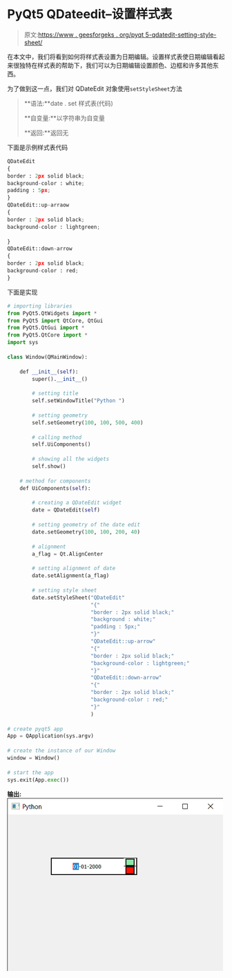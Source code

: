 # PyQt5 QDateedit–设置样式表

> 原文:[https://www . geesforgeks . org/pyqt 5-qdatedit-setting-style-sheet/](https://www.geeksforgeeks.org/pyqt5-qdateedit-setting-style-sheet/)

在本文中，我们将看到如何将样式表设置为日期编辑。设置样式表使日期编辑看起来很独特在样式表的帮助下，我们可以为日期编辑设置颜色、边框和许多其他东西。

为了做到这一点，我们对 QDateEdit 对象使用`setStyleSheet`方法

> **语法:**date . set 样式表(代码)
> 
> **自变量:**以字符串为自变量
> 
> **返回:**返回无

下面是示例样式表代码

```py
QDateEdit
{
border : 2px solid black;
background-color : white;
padding : 5px;
}
QDateEdit::up-arraow
{
border : 2px solid black;
background-color : lightgreen;

}
QDateEdit::down-arrow
{
border : 2px solid black;
background-color : red;
}

```

下面是实现

```py
# importing libraries
from PyQt5.QtWidgets import * 
from PyQt5 import QtCore, QtGui
from PyQt5.QtGui import * 
from PyQt5.QtCore import * 
import sys

class Window(QMainWindow):

    def __init__(self):
        super().__init__()

        # setting title
        self.setWindowTitle("Python ")

        # setting geometry
        self.setGeometry(100, 100, 500, 400)

        # calling method
        self.UiComponents()

        # showing all the widgets
        self.show()

    # method for components
    def UiComponents(self):

        # creating a QDateEdit widget
        date = QDateEdit(self)

        # setting geometry of the date edit
        date.setGeometry(100, 100, 200, 40)

        # alignment
        a_flag = Qt.AlignCenter

        # setting alignment of date
        date.setAlignment(a_flag)

        # setting style sheet
        date.setStyleSheet("QDateEdit"
                           "{"
                           "border : 2px solid black;"
                           "background : white;"
                           "padding : 5px;"
                           "}"
                           "QDateEdit::up-arrow"
                           "{"
                           "border : 2px solid black;"
                           "background-color : lightgreen;"
                           "}"
                           "QDateEdit::down-arrow"
                           "{"
                           "border : 2px solid black;"
                           "background-color : red;"
                           "}"
                           )

# create pyqt5 app
App = QApplication(sys.argv)

# create the instance of our Window
window = Window()

# start the app
sys.exit(App.exec())
```

**输出:**
![](img/1ed67562a33b4f5d8a48032d86104deb.png)